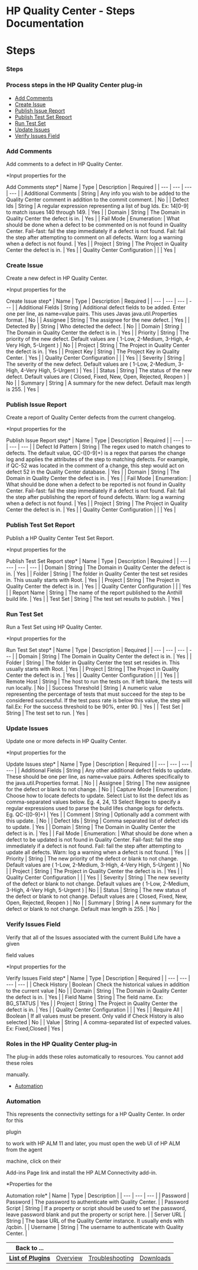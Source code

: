 
HP Quality Center - Steps Documentation
=======================================

# Steps




### Steps




 



### Process steps in the HP Quality Center plug-in


* [Add Comments](#add_comments)
* [Create 
Issue](#create_issue)
* [Publish Issue Report](#publish_issue_report)
* [Publish Test Set 
Report](#publish_test_set_report)
* [Run Test Set](#run_test_set)
* [Update Issues](#update_issues)
* [Verify Issues 
Field](#verify_issues_field)




### Add Comments


Add comments to a defect in HP Quality Center.




*Input properties
 for the  

Add Comments step*  | Name | Type | Description | Required |
| --- | --- | --- | --- |
| Additional Comments
 | String | Any info you wish to be added to the Quality Center comment in addition to the commit
comment. | No |
| 
Defect Ids | String | A regular expression representing a list of bug Ids. Ex: 14[0-9] to match issues 140
through 149. 
| Yes |
| Domain | String | The Domain in Quality Center the defect is in. | Yes |
| Fail Mode | Enumeration:
 | What 
should be done when a defect to be commented on is not found in Quality Center.
Fail-fast: fail the step immediately if 
a defect is not found. Fail: fail the step
after attempting to comment on all defects. Warn: log a warning when a defect
 is not
found. | Yes |
| Project | String | The Project in Quality Center the defect is in. | Yes |
| Quality Center 
Configuration |  |  | Yes |


### Create Issue


Create a new defect in HP Quality Center.




*Input properties for the
  

Create Issue step*  | Name | Type | Description | Required |
| --- | --- | --- | --- |
| Additional Fields | String 
| Additional defect fields to be added. Enter one per line, as name=value pairs. This
uses Javas java.util.Properties 
format. | No |
| Assignee | String | The assignee for the new defect. | Yes |
| Detected By | String | Who detected the 
defect. | No |
| Domain | String | The Domain in Quality Center the defect is in. | Yes |
| Priority | String | The 
priority of the new defect. Default values are ( 1-Low, 2-Medium, 3-High, 4-Very
High, 5-Urgent ) | No |
| Project | 
String | The Project in Quality Center the defect is in. | Yes |
| Project Key | String | The Project Key in Quality 
Center. | Yes |
| Quality Center Configuration |  |  | Yes |
| Severity | String | The severity of the new defect. 
Default values are ( 1-Low, 2-Medium, 3-High, 4-Very
High, 5-Urgent ) | Yes |
| Status | String | The status of the new 
defect. Default values are ( Closed, Fixed, New, Open, Rejected,
Reopen ) | No |
| Summary | String | A summary for the 
new defect. Default max length is 255. | Yes |


### Publish Issue Report


Create a report of Quality Center defects 
from the current changelog.




*Input properties for the  

Publish Issue Report step*  | Name | Type | Description | 
Required |
| --- | --- | --- | --- |
| Defect Id Pattern | String | The regex used to match changes to defects. The 
default value, QC-([0-9]+) is a regex
that parses the change log and applies the attributes of the step to matching 
defects.
For example, if QC-52 was located in the comment of a change, this step would act
on defect 52 in the Quality 
Center database. | Yes |
| Domain | String | The Domain in Quality Center the defect is in. | Yes |
| Fail Mode | 
Enumeration:
 | What should be done when a defect to be reported is not found in Quality Center. Fail-fast:
fail the 
step immediately if a defect is not found. Fail: fail the step after publishing
the report of found defects. Warn: log a
 warning when a defect is not found. | Yes |
| Project | String | The Project in Quality Center the defect is in. | Yes 
|
| Quality Center Configuration |  |  | Yes |


### Publish Test Set Report


Publish a HP Quality Center Test Set 
Report.




*Input properties for the  

Publish Test Set Report step*  | Name | Type | Description | Required |
| --- |
 --- | --- | --- |
| Domain | String | The Domain in Quality Center the defect is in. | Yes |
| Folder | String | The 
folder in Quality Center the test set resides in. This usually starts with Root. | Yes |
| Project | String | The 
Project in Quality Center the defect is in. | Yes |
| Quality Center Configuration |  |  | Yes |
| Report Name | String 
| The name of the report published to the Anthill build life. | Yes |
| Test Set | String | The test set results to 
publish. | Yes |


### Run Test Set


Run a Test Set using HP Quality Center.




*Input properties for the  

Run Test 
Set step*  | Name | Type | Description | Required |
| --- | --- | --- | --- |
| Domain | String | The Domain in Quality 
Center the defect is in. | Yes |
| Folder | String | The folder in Quality Center the test set resides in. This usually 
starts with Root. | Yes |
| Project | String | The Project in Quality Center the defect is in. | Yes |
| Quality Center 
Configuration |  |  | Yes |
| Remote Host | String | The host to run the tests on. If left blank, the tests will run 
locally. | No |
| Success Threshold | String | A numeric value representing the percentage of tests that must succeed 
for the
step to be considered successful. If the test pass rate is below this value, the step
will fail.Ex: For the 
success threshold to be 90%, enter
90. | Yes |
| Test Set | String | The test set to run. | Yes |


### Update Issues



Update one or more defects in HP Quality Center.




*Input properties for the  

Update Issues step*  | Name | Type | 
Description | Required |
| --- | --- | --- | --- |
| Additional Fields | String | Any other additional defect fields to 
update. These should be one per line, as name=value
pairs. Adheres specifically to the java.util.Properties format. | No
 |
| Assignee | String | The new assignee for the defect or blank to not change. | No |
| Capture Mode | Enumeration:
 |
 Choose how to locate defects to update. Select List to list the defect Ids as comma-separated
values below. Eg. 4, 24, 
13 Select Regex to specify a regular expressions used to
parse the build lifes change logs for defects. Eg. QC-([0-9]+) 
| Yes |
| Comment | String | Optionally add a comment with this update. | No |
| Defect Ids | String | Comma separated 
list of defect ids to update. | Yes |
| Domain | String | The Domain in Quality Center the defect is in. | Yes |
| Fail 
Mode | Enumeration:
 | What should be done when a defect to be updated is not found in Quality Center. Fail-fast:
fail 
the step immediately if a defect is not found. Fail: fail the step after attempting
to update all defects. Warn: log a 
warning when a defect is not found. | Yes |
| Priority | String | The new priority of the defect or blank to not change.
 Default values are ( 1-Low,
2-Medium, 3-High, 4-Very High, 5-Urgent ) | No |
| Project | String | The Project in 
Quality Center the defect is in. | Yes |
| Quality Center Configuration |  |  | Yes |
| Severity | String | The new 
severity of the defect or blank to not change. Default values are ( 1-Low,
2-Medium, 3-High, 4-Very High, 5-Urgent ) | 
No |
| Status | String | The new status of the defect or blank to not change. Default values are ( Closed,
Fixed, New, 
Open, Rejected, Reopen ) | No |
| Summary | String | A new summary for the defect or blank to not change. Default max 
length is 255. | No |


### Verify Issues Field



Verify that all of the Issues associated with the current Build Life 
have a given  

field values




*Input properties for the  

Verify Issues Field step*  | Name | Type | Description | 
Required |
| --- | --- | --- | --- |
| Check History | Boolean | Check the historical values in addition to the current 
value | No |
| Domain | String | The Domain in Quality Center the defect is in. | Yes |
| Field Name | String | The 
field name. Ex: BG\_STATUS | Yes |
| Project | String | The Project in Quality Center the defect is in. | Yes |
| 
Quality Center Configuration |  |  | Yes |
| Require All | Boolean | If all values must be present. Only valid if Check 
History is also selected | No |
| Value | String | A comma-separated list of expected values. Ex: Fixed,Closed | Yes |





### Roles in the HP Quality Center plug-in


The plug-in adds these roles automatically to resources. You cannot 
add these roles  

manually.



* [Automation](#automation_role)



### Automation



This represents the connectivity 
settings for a HP Quality Center. In order for this  

plugin  

to work with HP ALM 11 and later, you must open the web
 UI of HP ALM from the agent  

machine, click on their  

Add-ins Page link and install the HP ALM Connectivity add-in.





*Properties for the  

Automation role*  | Name | Type | Description |
| --- | --- | --- |
| Password | Password | 
The password to authenticate with Quality Center. |
| Password Script | String | If a property or script should be used 
to set the password, leave password blank and
put the property or script here. |
| Server URL | String | The base URL of
 the Quality Center instance. It usually ends with /qcbin. |
| Username | String | The username to authenticate with 
Quality Center. |





|Back to ...||||
| :---: | :---: | :---: | :---: |
|[**List of Plugins**](../../index.md)|[Overview](./overview.md)|[Troubleshooting](./troubleshooting.md)|[Downloads](./downloads.md)|
